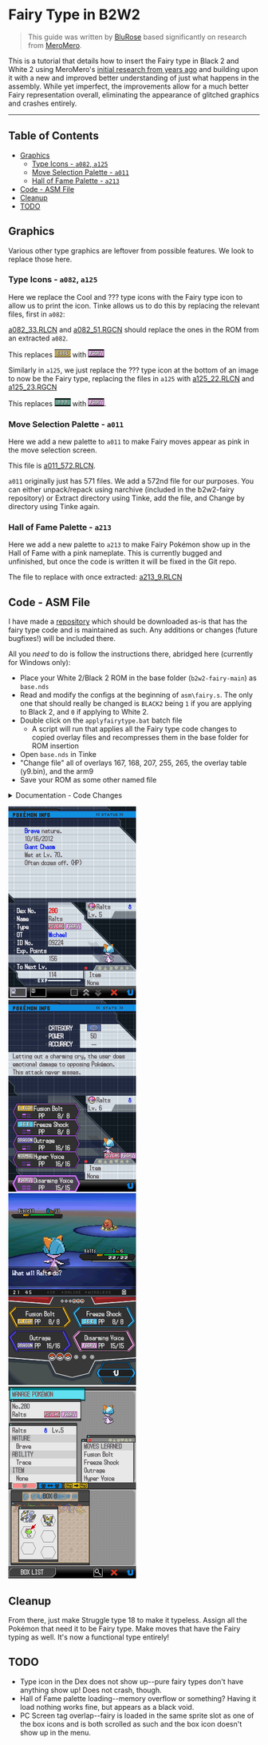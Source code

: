# Fairy Type in B2W2
> This guide was written by [BluRose](https://github.com/BluRosie) based significantly on research from [MeroMero](https://www.pokecommunity.com/showthread.php?t=349000).

This is a tutorial that details how to insert the Fairy type in Black 2 and White 2 using MeroMero's [initial research from years ago](https://www.pokecommunity.com/showthread.php?t=349000) and building upon it with a new and improved better understanding of just what happens in the assembly.  While yet imperfect, the improvements allow for a much better Fairy representation overall, eliminating the appearance of glitched graphics and crashes entirely.

---
## Table of Contents
* [Graphics](#graphics)
  * [Type Icons - ``a082``, ``a125``](#type-icons---a082-a125)
  * [Move Selection Palette - ``a011``](#move-selection-palette---a011)
  * [Hall of Fame Palette - ``a213``](#hall-of-fame-palette---a213)
* [Code - ASM File](#code---asm-file)
* [Cleanup](#cleanup)
* [TODO](#todo)

## Graphics
Various other type graphics are leftover from possible features.  We look to replace those here.

### Type Icons - ``a082``, ``a125``
Here we replace the Cool and ??? type icons with the Fairy type icon to allow us to print the icon.  Tinke allows us to do this by replacing the relevant files, first in ``a082``: 

[a082_33.RLCN](a082_33.RLCN) and [a082_51.RGCN](a082_33.RGCN) should replace the ones in the ROM from an extracted ``a082``.

This replaces ![](cool_type.png) with ![](fairy_type_1.png)

Similarly in ``a125``, we just replace the ??? type icon at the bottom of an image to now be the Fairy type, replacing the files in ``a125`` with [a125_22.RLCN](a125_22.RLCN) and [a125_23.RGCN](a125_23.RGCN)

This replaces ![](question_type.png) with ![](fairy_type_2.png).

### Move Selection Palette - ``a011``
Here we add a new palette to ``a011`` to make Fairy moves appear as pink in the move selection screen.

This file is [a011_572.RLCN](a011_572.RLCN).

``a011`` originally just has 571 files.  We add a 572nd file for our purposes.  You can either unpack/repack using narchive (included in the b2w2-fairy repository) or Extract directory using Tinke, add the file, and Change by directory using Tinke again.  

### Hall of Fame Palette - ``a213``
Here we add a new palette to ``a213`` to make Fairy Pokémon show up in the Hall of Fame with a pink nameplate.  This is currently bugged and unfinished, but once the code is written it will be fixed in the Git repo.

The file to replace with once extracted:  [a213_9.RLCN](a213_9.RLCN)

## Code - ASM File
I have made a [repository](https://github.com/BluRosie/b2w2-fairy) which should be downloaded as-is that has the fairy type code and is maintained as such.  Any additions or changes (future bugfixes!) will be included there.

All you *need* to do is follow the instructions there, abridged here (currently for Windows only):
- Place your White 2/Black 2 ROM in the base folder (`b2w2-fairy-main`) as `base.nds`
- Read and modify the configs at the beginning of `asm\fairy.s`.  The only one that should really be changed is `BLACK2` being `1` if you are applying to Black 2, and `0` if applying to White 2.
- Double click on the `applyfairytype.bat` batch file
  - A script will run that applies all the Fairy type code changes to copied overlay files and recompresses them in the base folder for ROM insertion
- Open `base.nds` in Tinke
- "Change file" all of overlays 167, 168, 207, 255, 265, the overlay table (y9.bin), and the arm9
- Save your ROM as some other named file

<details>
<summary>Documentation - Code Changes</summary>

<br>

<b>Overlay 167</b>

This overlay hosts the type chart.  All the edits made to this overlay are for adjusting the type chart.  The type chart declaration is
```c
const u8 gTypeEffectiveness[NUM_OF_TYPES][NUM_OF_TYPES];

gTypeEffectiveness[atkType][defType] grabs the effectiveness of atkType when attacking defType
- 08 is super effective
- 04 is normal effective
- 02 is not very effective
- 00 is ineffective
```
So all of the code for accessing subsequent entries needs to take into account an extra element in each row and an extra column.

<br>

<b>Overlay 168</b>

This overlay hosts the move type -> move selection palette table.  We just write a 572 near the end of the file and leave it be to correspond to the newly created nclr in a011.

<br>

<b>Overlay 207</b>

This overlay handles a lot of the code for the summary screen.  We edit it to support the new type icon.

The old structure allocated for this was `0x264` in size, and at `0x130` it kept track of the type icon OAM id's or something like that.  I'm honestly not 100% certain what it is, but it maps something to the graphics.  This is a common theme with all of the type icon edits made.

First, we double the memory heap allocation size for the summary screen to give us freedom in messing with the structure.  We need to add an entry to the `0x130` structure.  This is an issue--it's baked into the overall structure.  We need to move it to the end of the old structure--we can do this by replacing the `0x130` entries that represent this with `0x264` and to increase the size of the allocated structure to begin with to allow for this moving.  How this is done is documented in the `asm\fairy.s` file.

<br>

<b>Overlay 255</b>

Similarly, the PC Screen has a structure `0xA5BC` in size.  At `0xA268` of this structure, the type icon OAM id's are stored once again.  This would be as simple as moving it to the end, but `0xA268` is actually just a part of a substructure that is baked into the overall structure that starts at `0x18C`.  At `0xA0DC` of this substructure, there is a massive array of OAM id's for every sprite that is possibly on screen.  This includes and captures the `0xA268` from the overall structure--so I end up writing a hook into that area that checks for the overall structure offset and will redirect it to the end if it's part of the type icons.

Whenever switching off of a Pokémon, the type icons are all deleted and and replaced--this is done by deleting all of the type OAM id's in a for loop.  There are two separate code areas that are run for these, one for switching onto a new Pokémon and another for switching into blank space.  These for loops are both expanded to run one more time for the Fairy type.

This new type then takes the tag of one of the boxes when "move Pokémon" is selected, so the box is then deleted instead of loaded in properly.  Need to look into moving the boxes to be one tag later.

<br>

<b>Overlay 265</b>

Here, the table `u32 type_to_loaded_gfx_hof[NUM_OF_TYPES]` exists to map the types to their loaded SPA file when the hall of fame cutscene happens.  This SPA is all of the particles that appear when the Pokémon slides on screen.  Similarly, the palette table is at the very end of the overlay, but currently assigning a valid palette causes a crash in the hall of fame.  As such, we currently just load an invalid palette to prevent the crash.

</details>

![](summary_1.png) ![](summary_2.png) ![](select.png) ![](pc_screen.png)

## Cleanup
From there, just make Struggle type 18 to make it typeless.  Assign all the Pokémon that need it to be Fairy type.  Make moves that have the Fairy typing as well.  It's now a functional type entirely!

## TODO
- Type icon in the Dex does not show up--pure fairy types don't have anything show up!  Does not crash, though.
- Hall of Fame palette loading--memory overflow or something?  Having it load nothing works fine, but appears as a black void.
- PC Screen tag overlap--fairy is loaded in the same sprite slot as one of the box icons and is both scrolled as such and the box icon doesn't show up in the menu.
